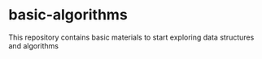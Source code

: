 # basic-algorithms
This repository contains basic materials to start exploring data structures and algorithms
